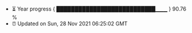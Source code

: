 - ⏳ Year progress { ███████████████████████████▁▁▁ } 90.76 %
- ⏰ Updated on Sun, 28 Nov 2021 06:25:02 GMT

